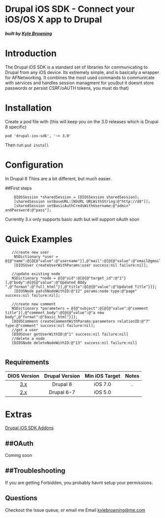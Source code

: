Drupal iOS SDK - Connect your iOS/OS X app to Drupal
================================
##### built by [Kyle Browning](http://kylebrowning.com)
Introduction
================================
The Drupal iOS SDK is a standard set of libraries for communicating to Drupal from any iOS device. Its extremely simple, and is basically a wrapper for AFNetworking. It combines the most used commands to communicate with services and handles session managment for you(but it doesnt store passwords or persist CSRF/oAUTH tokens, you must do that)

Installation
================================
Create a pod file with (this will keep you on the 3.0 releases which is Drupal 8 specific) 
```
pod 'drupal-ios-sdk', '~> 3.0'
```
Then run `pod install`

Configuration
================================
In Drupal 8 Thins are a bit different, but much easier.

##First steps
```obj-c
    DIOSSession *sharedSession = [DIOSSession sharedSession];
    [sharedSession setBaseURL:[NSURL URLWithString:@"http://d8"]];
    [sharedSession setBasicAuthCredsWithUsername:@"admin" andPassword:@"pass"];
```
Currently 3.x only supports basic auth but will support oAuth soon

Quick Examples
===============================
```obj-c
   //create new user
    NSDictionary *user = @{@"name":@[@{@"value":@"username"}],@"mail":@[@{@"value":@"email@gmail.com"}],@"pass":@[@{@"value":@"passw0rd"}]};
    [DIOSUser createUserWithParams:user success:nil failure:nil];
    
   //update existing node
   NSDictionary *node = @{@"uid":@[@{@"target_id":@"1"} ],@"body":@[@{@"value":@"Updated BOdy ",@"format":@"full_html"}],@"title":@[@{@"value":@"Updated Title"}]};
    [DIOSNode patchNodeWithID:@"12" params:node type:@"page" success:nil failure:nil];
    
   //create new comment 
   NSDictionary *parameters = @{@"subject":@[@{@"value":@"comment title"}],@"comment_body":@[@{@"value":@"a new body",@"format":@"basic_html"}]};
   [DIOSComment createCommentWithParams:parameters relationID:@"7" type:@"comment" success:nil failure:nil];
   //get a user
   [DIOSUser getUserWithID:@"1" success:nil failure:nil]
   //delete a node
   [DIOSNode deleteNodeWithID:@"13" success:nil failure:nil]
   
```
## Requirements

| DIOS Version | Drupal Version  | Min iOS Target  |                                   Notes                                   |
|:--------------------:|:---------------------------:|:----------------------------:|:-------------------------------------------------------------------------:|
|          [3.x](https://github.com/kylebrowning/drupal-ios-sdk/tree/master)         |            Drupal 8            |           iOS 7.0          | . |
|          [2.x](https://github.com/kylebrowning/drupal-ios-sdk/tree/2.x)         |            Drupal 6-7            |         iOS 5.0        |                                                                           |
Extras
===============================
[Drupal iOS SDK Addons](https://github.com/utneon/drupal-ios-sdk-addons)



##OAuth
--------------------
Coming soon

##Troubleshooting
----------
If you are getting Forbidden, you probably havnt setup your permissions.


Questions
----------
Checkout the Issue queue, or email me
Email kylebrowning@me.com
